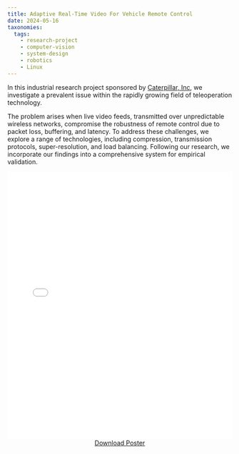 ```yaml
---
title: Adaptive Real-Time Video For Vehicle Remote Control
date: 2024-05-16
taxonomies:
  tags:
    - research-project
    - computer-vision
    - system-design
    - robotics
    - Linux
---
```


In this industrial research project sponsored by [Caterpillar, Inc](https://www.caterpillar.com/), we investigate a prevalent issue within the rapidly growing field of teleoperation technology.

The problem arises when live video feeds, transmitted over unpredictable wireless networks, compromise the robustness of remote control due to packet loss, buffering, and latency.
To address these challenges, we explore a range of technologies, including compression, transmission protocols, super-resolution, and load balancing.
Following our research, we incorporate our findings into a comprehensive system for empirical validation.

<iframe
  src="poster.pdf"
  type="application/pdf"
  width="100%"
  height="600"
  frameborder="0"
  allowfullscreen
>
</iframe>
<center><a href="poster.pdf">Download Poster</a></center>